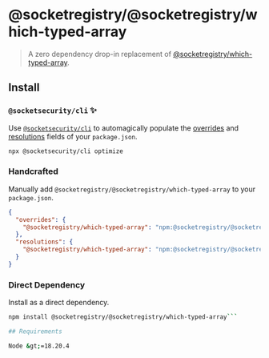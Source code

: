 # @socketregistry/@socketregistry/which-typed-array

> A zero dependency drop-in replacement of
> [@socketregistry/which-typed-array](https://www.npmjs.com/package/@socketregistry/which-typed-array).

## Install

### `@socketsecurity/cli` :sparkles:

Use [`@socketsecurity/cli`](https://www.npmjs.com/package/@socketsecurity/cli)
to automagically populate the
[overrides](https://docs.npmjs.com/cli/v9/configuring-npm/package-json#overrides)
and [resolutions](https://yarnpkg.com/configuration/manifest#resolutions) fields
of your `package.json`.

```sh
npx @socketsecurity/cli optimize
```

### Handcrafted

Manually add `@socketregistry/@socketregistry/which-typed-array` to your
`package.json`.

```json
{
  "overrides": {
    "@socketregistry/which-typed-array": "npm:@socketregistry/@socketregistry/which-typed-array@^1"
  },
  "resolutions": {
    "@socketregistry/which-typed-array": "npm:@socketregistry/@socketregistry/which-typed-array@^1"
  }
}
```

### Direct Dependency

Install as a direct dependency.

````sh
npm install @socketregistry/@socketregistry/which-typed-array```

## Requirements

Node &gt;=18.20.4
````
